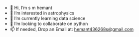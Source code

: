 - 👋 Hi, I’m s m hemant
- 👀 I’m interested in astrophysics
- 🌱 I’m currently learning data science
- 💞️ I’m looking to collaborate on python
- 📫 If needed, Drop an Email at: hemant436268s@gmail.com

<!---
 is a ✨ special ✨ repository because its `README.md` (this file) appears on your GitHub profile.
You can click the Preview link to take a look at your changes.
--->
